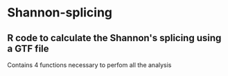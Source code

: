 # Shannon-splicing
## R code to calculate the Shannon's splicing using a GTF file

Contains 4 functions necessary to perfom all the analysis

